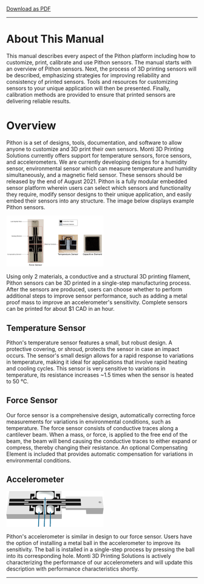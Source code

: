 [Download as PDF](https://raw.githubusercontent.com/keeganmjgreen/3D-Printed-Sensors-Development-Platform/main/pdf/Overview.pdf)

----

# About This Manual #

This manual describes every aspect of the Pithon platform including how to customize, print, calibrate and use Pithon sensors. The manual starts with an overview of Pithon sensors. Next, the process of 3D printing sensors will be described, emphasizing strategies for improving reliability and consistency of printed sensors. Tools and resources for customizing sensors to your unique application will then be presented. Finally, calibration methods are provided to ensure that printed sensors are delivering reliable results. 

# Overview #

Pithon is a set of designs, tools, documentation, and software to allow anyone to customize and 3D print their own sensors. Monti 3D Printing Solutions currently offers support for temperature sensors, force sensors, and accelerometers. We are currently developing designs for a humidity sensor, environmental sensor which can measure temperature and humidity simultaneously, and a magnetic field sensor. These sensors should be released by the end of August 2021. Pithon is a fully modular embedded sensor platform wherein users can select which sensors and functionality they require, modify sensor designs to their unique application, and easily embed their sensors into any structure. The image below displays example Pithon sensors. 

<img src="https://raw.githubusercontent.com/keeganmjgreen/3D-Printed-Sensors-Development-Platform/main/img/Overview/Pithon-Overview.png" alt="Pithon Overview" style="zoom:25%;" />

Using only 2 materials, a conductive and a structural 3D printing filament, Pithon sensors can be 3D printed in a single-step manufacturing process. After the sensors are produced, users can choose whether to perform additional steps to improve sensor performance, such as adding a metal proof mass to improve an accelerometer's sensitivity. Complete sensors can be printed for about $1 CAD in an hour. 

## Temperature Sensor ##

Pithon's temperature sensor features a small, but robust design. A protective covering, or shroud, protects the sensor in case an impact occurs. The sensor's small design allows for a rapid response to variations in temperature, making it ideal for applications that involve rapid heating and cooling cycles. This sensor is very sensitive to variations in temperature, its resistance increases ~1.5 times when the sensor is heated to 50 °C.

## Force Sensor ##

Our force sensor is a comprehensive design, automatically correcting force measurements for variations in environmental conditions, such as temperature. The force sensor consists of conductive traces along a cantilever beam. When a mass, or force, is applied to the free end of the beam, the beam will bend causing the conductive traces to either expand or compress, thereby changing their resistance. An optional Compensating Element is included that provides automatic compensation for variations in environmental conditions.


## Accelerometer ##

<img src="https://raw.githubusercontent.com/keeganmjgreen/3D-Printed-Sensors-Development-Platform/main/img/Overview/Accelerometer-Design.png" alt="Accelerometer Design" style="zoom:25%;" />

Pithon's accelerometer is similar in design to our force sensor. Users have the option of installing a metal ball in the accelerometer to improve its sensitivity. The ball is installed in a single-step process by pressing the ball into its corresponding hole. Monti 3D Printing Solutions is actively characterizing the performance of our accelerometers and will update this description with performance characteristics shortly.   

----
